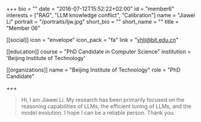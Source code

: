 +++
bio = ""
date = "2016-07-12T15:52:22+02:00"
id = "member6"
interests = ["RAG", "LLM knowledge conflict", "Calibration"]
name = "Jiawei Li"
portrait = "/portraits/ljw.jpg"
short_bio = ""
short_name = ""
title = "Member 06"

[[social]]
    icon = "envelope"
    icon_pack = "fa"
    link = "yhli@bit.edu.cn"

[[education]]
    course = "PhD Candidate in Computer Science"
    institution = 'Beijing Institute of Technology'

[[organizations]]
    name = "Beijing Institute of Technology"
    role = "PhD Candidate"

+++

> Hi, I am Jiawei Li. My research has been primarily focused on the reasoning capabilities
> of LLMs, the efficient tuning of LLMs, and the model evolution. I hope I can be a reliable 
> person. Thank you.

